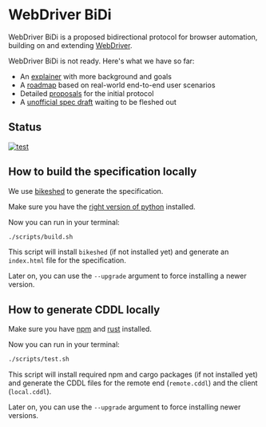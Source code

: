# WebDriver BiDi

WebDriver BiDi is a proposed bidirectional protocol for browser automation,
building on and extending [WebDriver](https://w3c.github.io/webdriver/).

WebDriver BiDi is not ready. Here's what we have so far:

- An [explainer](./explainer.md) with more background and goals
- A [roadmap](./roadmap.md) based on real-world end-to-end user scenarios
- Detailed [proposals](./proposals/) for the initial protocol
- A [unofficial spec draft](https://w3c.github.io/webdriver-bidi/) waiting to be fleshed out

## Status

[![test](https://github.com/w3c/webdriver-bidi/actions/workflows/test.yml/badge.svg)](https://github.com/w3c/webdriver-bidi/actions/workflows/test.yml)

## How to build the specification locally

We use [bikeshed](https://tabatkins.github.io/bikeshed/) to generate the specification.

Make sure you have the [right version of python](https://tabatkins.github.io/bikeshed/#install-py3) installed.

Now you can run in your terminal:

```bash
./scripts/build.sh
```

This script will install `bikeshed` (if not installed yet) and generate an
`index.html` file for the specification.

Later on, you can use the `--upgrade` argument to force installing a newer version.

## How to generate CDDL locally

Make sure you have [npm](https://docs.npmjs.com/downloading-and-installing-node-js-and-npm)
and [rust](https://www.rust-lang.org/tools/install) installed.

Now you can run in your terminal:

```bash
./scripts/test.sh
```

This script will install required npm and cargo packages (if not installed yet)
and generate the CDDL files for the remote end (`remote.cddl`) and the client
(`local.cddl`).

Later on, you can use the `--upgrade` argument to force installing newer versions.
